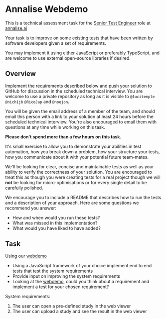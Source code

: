 # Annalise Webdemo

This is a technical assessment task for the [Senior Test Engineer](https://jobs.lever.co/annalise/85329349-1c62-4f03-afda-1bd7ba3e5d4d) role at [annalise.ai](https://annalise.ai/)

Your task is to improve on some existing tests that have been written by software developers given a set of requirements.

You may implement it using either JavaScript or preferably TypeScript, and are welcome to use external open-source libraries if desired.

## Overview

Implement the requirements described below and push your solution to GitHub for discussion in the scheduled technical interview. You are welcome to use a private repository as long as it is visible to `@lucitemple` `@nich1jb` `@RicoJap` and `@noejon`.

You will be given the email address of a member of the team, and should email this person with a link to your solution at least 24 hours before the scheduled technical interview. You're also encouraged to email them with questions at any time while working on this task.

**Please don't spend more than a few hours on this task.**

It's small exercise to allow you to demonstrate your abilities in test automation, how you break down a problem, how your structure your tests, how you communicate about it with your potential future team-mates.

We'll be looking for clear, concise and maintainable tests as well as your ability to verify the correctness of your solution. You are encouraged to treat this as though you were creating tests for a real project though we will **not** be looking for micro-optimisations or for every single detail to be carefully polished.

We encourage you to include a README that describes how to run the tests and a description of your approach. Here are some questions we recommend you answer:

* How and when would you run these tests?
* What was missed in this implementation?
* What would you have liked to have added?

## Task

Using our [webdemo](https://cxrdemo.annalise.ai/)

* Using a JavaScript framework of your choice implement end to end tests that test the system requirements
* Provide input on improving the system requirements
* Looking at the [webdemo](https://cxrdemo.annalise.ai/), could you think about a requirement and implement a test for your chosen requirement?

System requirements:

1. The user can open a pre-defined study in the web viewer
2. The user can upload a study and see the result in the web viewer
